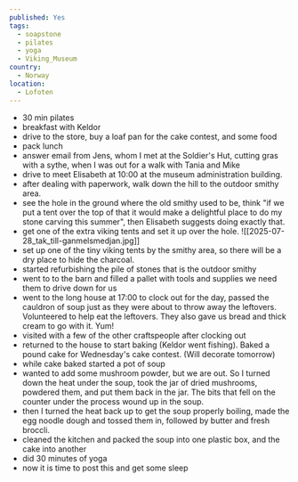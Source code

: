 ```yaml
---
published: Yes
tags:
  - soapstone
  - pilates
  - yoga
  - Viking_Museum
country:
  - Norway
location:
  - Lofoten
---
```

- 30 min pilates
- breakfast with Keldor 
- drive to the store, buy a loaf pan for the cake contest, and some food
- pack lunch
- answer email from Jens, whom I met at the Soldier's Hut, cutting gras with a sythe, when I was out for a walk with Tania and Mike 
- drive to meet Elisabeth at 10:00 at the museum administration building.
- after dealing with paperwork, walk down the hill to the outdoor smithy area.
- see the hole in the ground where the old smithy used to be, think "if we put a tent over the top of that it would make a delightful place to do my stone carving this summer", then Elisabeth suggests doing exactly that.
- get one of the extra viking tents and set it up over the hole.
![[2025-07-28_tak_till-ganmelsmedjan.jpg]]
- set up one of the tiny viking tents by the smithy area, so there will be a dry place to hide the charcoal.
- started refurbishing the pile of stones that is the outdoor smithy
- went to to the barn and filled a pallet with tools and supplies we need them to drive down for us
- went to the long house at 17:00 to clock out for the day, passed the cauldron of soup just as they were about to throw away the leftovers. Volunteered to help eat the leftovers. They also gave us bread and thick cream to go with it.  Yum!
- visited with a few of the other craftspeople after clocking out 
- returned to the house to start baking (Keldor went fishing). Baked a pound cake for Wednesday's cake contest. (Will decorate tomorrow)
- while cake baked started a pot of soup
- wanted to add some mushroom powder, but we are out. So I turned down the heat under the soup, took the jar of dried mushrooms, powdered them, and put them back in the jar. The bits that fell on the counter under the process wound up in the soup.
- then I turned the heat back up to get the soup properly boiling, made the egg noodle dough and tossed them in, followed by butter and fresh broccli. 
- cleaned the kitchen and packed the soup into one plastic box, and the cake into another 
- did 30 minutes of yoga
- now it is time to post this and get some sleep 

